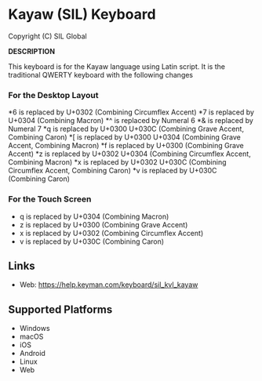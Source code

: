 Kayaw (SIL) Keyboard
=====================

Copyright (C) SIL Global

__DESCRIPTION__

This keyboard is for the Kayaw language using Latin script. It is the traditional QWERTY keyboard with the following changes

### For the Desktop Layout
*6 is replaced by U+0302            (Combining Circumflex Accent)
*7 is replaced by U+0304            (Combining Macron)
*^ is replaced by Numeral 6
*&amp; is replaced by Numeral 7
*q is replaced by U+0300 U+030C     (Combining Grave Accent, Combining Caron)
*[ is replaced by U+0300 U+0304     (Combining Grave Accent, Combining Macron)
*f is replaced by U+0300            (Combining Grave Accent)
*z is replaced by U+0302 U+0304     (Combining Circumflex Accent, Combining Macron)
*x is replaced by U+0302 U+030C     (Combining Circumflex Accent, Combining Caron)
*v is replaced by U+030C            (Combining Caron)

### For the Touch Screen
* q is replaced by U+0304 (Combining Macron)
* z is replaced by U+0300 (Combining Grave Accent)
* x is replaced by U+0302 (Combining Circumflex Accent)
* v is replaced by U+030C (Combining Caron)


Links
-----
 * Web: https://help.keyman.com/keyboard/sil_kvl_kayaw

Supported Platforms
-------------------
 * Windows
 * macOS
 * iOS
 * Android
 * Linux
 * Web
  